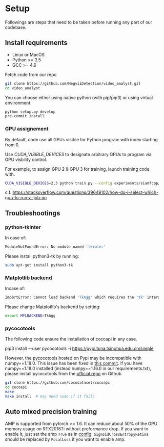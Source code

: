# Setup

Followings are steps that need to be taken before running any part of our codebase.

## Install requirements

- Linux or MacOS
- Python >= 3.5
- GCC >= 4.9

Fetch code from our repo

```Bash
git clone https://github.com/MegviiDetection/video_analyst.git
cd video_analyst
```

You can choose either using native python (with pip/pip3) or using virtual environment.

```Bash
python setup.py develop
pre-commit install
```


### GPU assignement

By default, code use all GPUs visible for Python program with index starting from 0.

Use _CUDA_VISIBLE_DEVICES_ to designate arbitrary GPUs to program via GPU visbility control.

For example, to assign GPU 2 & GPU 3 for training, launch training code with:

```bash
CUDA_VISIBLE_DEVICES=2,3 python train.py --config experiments/siamfcpp/test/got10k/siamfcpp_alexnet-got.yaml
```

c.f. https://stackoverflow.com/questions/39649102/how-do-i-select-which-gpu-to-run-a-job-on




## Troubleshootings

### python-tkinter

In case of:

```Bash
ModuleNotFoundError: No module named 'tkinter'
```

Please install python3-tk by running:

```Bash
sudo apt-get install python3-tk
```


### Matplotlib backend

Incase of:

```Bash
ImportError: Cannot load backend 'TkAgg' which requires the 'tk' interactive framework, as 'headless' is currently running
```

Please change Matplotlib's backend by setting:

```Bash
export MPLBACKEND=TkAgg
```

### pycocotools

The following code ensure the installation of cocoapi in any case.

pip3 install --user pycocotools -i https://pypi.tuna.tsinghua.edu.cn/simple

However, the pycocotools hosted on Pypi may be incompatible with numpy==1.18.0. This issue has been fixed in [this commit](https://github.com/cocodataset/cocoapi/commit/6c3b394c07aed33fd83784a8bf8798059a1e9ae4). If you have numpy==1.18.0 installed (instead numpy==1.16.0 in our requirements.txt), please install pycocotools from the [official repo](https://github.com/cocodataset/cocoapi) on Github.

```Bash
git clone https://github.com/cocodataset/cocoapi
cd cocoapi
make
make install  # may need sudo if it fails
```



## Auto mixed precision training

AMP is supported from pytorch >= 1.6. It can reduce about 50% of the GPU memory usage on RTX2018Ti without preformance drop. If you want to enable it, just set the amp `True` as in [config](../../experiments/siamfcpp/train/got10k/siamfcpp_alexnet-trn.yaml). `SigmoidCrossEntropyRetina` should be replaced by `FocalLoss` if you want to enable amp.
